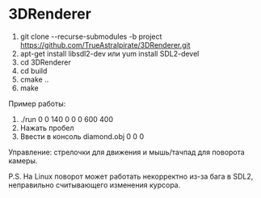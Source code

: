 # 3DRenderer
1. git clone --recurse-submodules -b project https://github.com/TrueAstralpirate/3DRenderer.git
2. apt-get install libsdl2-dev или yum install SDL2-devel
3. cd 3DRenderer
4. cd build
5. cmake ..
6. make
 
Пример работы:
1. ./run 0 0 140 0 0 0 600 400
2. Нажать пробел
3. Ввести в консоль diamond.obj 0 0 0

Управление: стрелочки для движения и мышь/тачпад для поворота камеры.

P.S. На Linux поворот может работать некорректно из-за бага в SDL2, неправильно считывающего изменения курсора.
